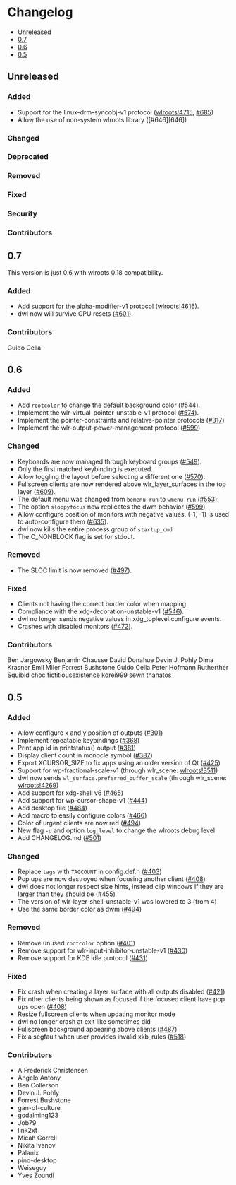 # Changelog

* [Unreleased](#unreleased)
* [0.7](#0.7)
* [0.6](#0.6)
* [0.5](#0.5)


## Unreleased
### Added

* Support for the linux-drm-syncobj-v1 protocol ([wlroots!4715][wlroots!4715], [#685][685])
* Allow the use of non-system wlroots library ([#646][646])

[wlroots!4715]: https://gitlab.freedesktop.org/wlroots/wlroots/-/merge_requests/4715
[685]: https://codeberg.org/dwl/dwl/pulls/685


### Changed
### Deprecated
### Removed
### Fixed
### Security
### Contributors


## 0.7

This version is just 0.6 with wlroots 0.18 compatibility.

### Added

* Add support for the alpha-modifier-v1 protocol ([wlroots!4616][wlroots!4616]).
* dwl now will survive GPU resets ([#601][601]).

[wlroots!4616]: https://gitlab.freedesktop.org/wlroots/wlroots/-/merge_requests/4616
[601]: https://codeberg.org/dwl/dwl/issues/601


### Contributors

Guido Cella


## 0.6

### Added

* Add `rootcolor` to change the default background color ([#544][544]).
* Implement the wlr-virtual-pointer-unstable-v1 protocol ([#574][574]).
* Implement the pointer-constraints and relative-pointer protocols ([#317][317])
* Implement the wlr-output-power-management protocol ([#599][599])

[544]: https://codeberg.org/dwl/dwl/pulls/544
[574]: https://codeberg.org/dwl/dwl/pulls/574
[317]: https://codeberg.org/dwl/dwl/issues/317
[599]: https://codeberg.org/dwl/dwl/issues/559


### Changed

* Keyboards are now managed through keyboard groups ([#549][549]).
* Only the first matched keybinding is executed.
* Allow toggling the layout before selecting a different one ([#570][570]).
* Fullscreen clients are now rendered above wlr_layer_surfaces in the top layer
  ([#609][609]).
* The default menu was changed from `bemenu-run` to `wmenu-run` ([#553][553]).
* The option `sloppyfocus` now replicates the dwm behavior ([#599][599]).
* Allow configure position of monitors with negative values. (-1, -1) is
  used to auto-configure them ([#635][635]).
* dwl now kills the entire process group of `startup_cmd`
* The O_NONBLOCK flag is set for stdout.

[549]: https://codeberg.org/dwl/dwl/pulls/549
[570]: https://codeberg.org/dwl/dwl/pulls/570
[609]: https://codeberg.org/dwl/dwl/pulls/609
[553]: https://codeberg.org/dwl/dwl/issues/553
[599]: https://codeberg.org/dwl/dwl/pulls/599
[635]: https://codeberg.org/dwl/dwl/pulls/635


### Removed

* The SLOC limit is now removed ([#497][497]).

[497]: https://codeberg.org/dwl/dwl/pulls/497


### Fixed

* Clients not having the correct border color when mapping.
* Compliance with the xdg-decoration-unstable-v1 ([#546][546]).
* dwl no longer sends negative values in xdg_toplevel.configure events.
* Crashes with disabled monitors ([#472][472]).

[546]: https://codeberg.org/dwl/dwl/pulls/546
[472]: https://codeberg.org/dwl/dwl/issues/472


### Contributors

Ben Jargowsky
Benjamin Chausse
David Donahue
Devin J. Pohly
Dima Krasner
Emil Miler
Forrest Bushstone
Guido Cella
Peter Hofmann
Rutherther
Squibid
choc
fictitiousexistence
korei999
sewn
thanatos


## 0.5

### Added

* Allow configure x and y position of outputs ([#301][301])
* Implement repeatable keybindings ([#368][368])
* Print app id in printstatus() output ([#381][381])
* Display client count in monocle symbol ([#387][387])
* Export XCURSOR_SIZE to fix apps using an older version of Qt ([#425][425])
* Support for wp-fractional-scale-v1 (through wlr_scene: [wlroots!3511][wlroots!3511])
* dwl now sends `wl_surface.preferred_buffer_scale` (through wlr_scene: [wlroots!4269][wlroots!4269])
* Add support for xdg-shell v6 ([#465][465])
* Add support for wp-cursor-shape-v1 ([#444][444])
* Add desktop file ([#484][484])
* Add macro to easily configure colors ([#466][466])
* Color of urgent clients are now red ([#494][494])
* New flag `-d` and option `log_level` to change the wlroots debug level
* Add CHANGELOG.md ([#501][501])

[301]: https://github.com/djpohly/dwl/pull/301
[368]: https://github.com/djpohly/dwl/pull/368
[381]: https://github.com/djpohly/dwl/pull/381
[387]: https://github.com/djpohly/dwl/issues/387
[425]: https://github.com/djpohly/dwl/pull/425
[wlroots!4269]: https://gitlab.freedesktop.org/wlroots/wlroots/-/merge_requests/4269
[wlroots!3511]: https://gitlab.freedesktop.org/wlroots/wlroots/-/merge_requests/3511
[465]: https://github.com/djpohly/dwl/pull/465
[444]: https://github.com/djpohly/dwl/pull/444
[484]: https://github.com/djpohly/dwl/pull/484
[466]: https://github.com/djpohly/dwl/issues/466
[494]: https://github.com/djpohly/dwl/pull/494
[501]: https://github.com/djpohly/dwl/pull/501


### Changed

* Replace `tags` with `TAGCOUNT` in config.def.h ([#403][403])
* Pop ups are now destroyed when focusing another client ([#408][408])
* dwl does not longer respect size hints, instead clip windows if they are
  larger than they should be ([#455][455])
* The version of wlr-layer-shell-unstable-v1 was lowered to 3 (from 4)
* Use the same border color as dwm ([#494][494])

[403]: https://github.com/djpohly/dwl/pull/403
[408]: https://github.com/djpohly/dwl/pull/409
[455]: https://github.com/djpohly/dwl/pull/455
[494]: https://github.com/djpohly/dwl/pull/494


### Removed

* Remove unused `rootcolor` option ([#401][401])
* Remove support for wlr-input-inhibitor-unstable-v1 ([#430][430])
* Remove support for KDE idle protocol ([#431][431])

[401]: https://github.com/djpohly/dwl/pull/401
[430]: https://github.com/djpohly/dwl/pull/430
[431]: https://github.com/djpohly/dwl/pull/431


### Fixed

* Fix crash when creating a layer surface with all outputs disabled
  ([#421][421])
* Fix other clients being shown as focused if the focused client have pop ups
  open ([#408][408])
* Resize fullscreen clients when updating monitor mode
* dwl no longer crash at exit like sometimes did
* Fullscreen background appearing above clients ([#487][487])
* Fix a segfault when user provides invalid xkb_rules ([#518][518])

[421]: https://github.com/djpohly/dwl/pull/421
[408]: https://github.com/djpohly/dwl/issues/408
[487]: https://github.com/djpohly/dwl/issues/487
[518]: https://github.com/djpohly/dwl/pull/518


### Contributors

* A Frederick Christensen
* Angelo Antony
* Ben Collerson
* Devin J. Pohly
* Forrest Bushstone
* gan-of-culture
* godalming123
* Job79
* link2xt
* Micah Gorrell
* Nikita Ivanov
* Palanix
* pino-desktop
* Weiseguy
* Yves Zoundi
